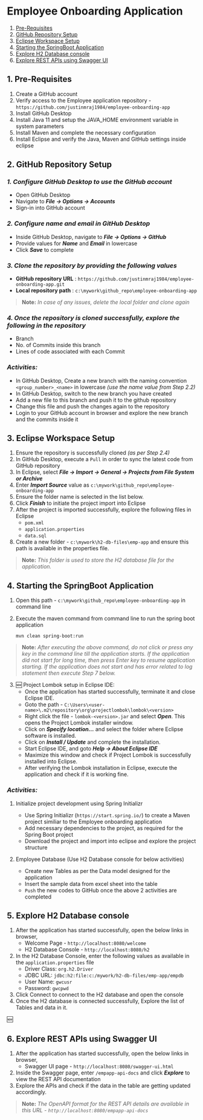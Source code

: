 # Employee Onboarding Application

1. [Pre-Requisites](#1-pre-requisites)
2. [GitHub Repository Setup](#2-github-repository-setup)
3. [Eclipse Workspace Setup](#3-eclipse-workspace-setup)
4. [Starting the SpringBoot Application](#4-starting-the-springboot-application)
5. [Explore H2 Database console](#5-explore-h2-database-console)
6. [Explore REST APIs using Swagger UI](#6-explore-rest-apis-using-swagger-ui)


## 1. Pre-Requisites
1. Create a GitHub account
2. Verify access to the Employee application repository - `https://github.com/justinmraj1984/employee-onboarding-app`
3. Install GitHub Desktop
4. Install Java 11 and setup the JAVA_HOME environment variable in system parameters
5. Install Maven and complete the necessary configuration
6. Install Eclipse and verify the Java, Maven and GitHub settings inside eclipse

## 2. GitHub Repository Setup
### _1. Configure GitHub Desktop to use the GitHub account_
  - Open GitHub Desktop
  - Navigate to ***File -> Options -> Accounts***
  - Sign-in into GitHub account

### _2. Configure name and email in GitHub Desktop_
  - Inside GitHub Desktop, navigate to ***File -> Options -> GitHub***
  - Provide values for ***Name*** and ***Email*** in lowercase
  - Click ***Save*** to complete

### _3. Clone the repository by providing the following values_
  - **GitHub repository URL** : `https://github.com/justinmraj1984/employee-onboarding-app.git`
  - **Local repository path** : `c:\mywork\github_repo\employee-onboarding-app`

> **Note:** 
> *In case of any issues, delete the local folder and clone again*

### _4. Once the repository is cloned successfully, explore the following in the repository_
- Branch
- No. of Commits inside this branch
- Lines of code associated with each Commit

### _Activities:_
- In GitHub Desktop, Create a new branch with the naming convention `<group_number>_<name>` in lowercase *(use the name value from Step 2.2)*
- In GitHub Desktop, switch to the new branch you have created
- Add a new file to this branch and push it to the github repository
- Change this file and push the changes again to the repository
- Login to your GitHub account in browser and explore the new branch and the commits inside it

## 3. Eclipse Workspace Setup
1. Ensure the repository is successfully cloned *(as per Step 2.4)*
2. In GitHub Desktop, execute a `Pull` in order to sync the latest code from GitHub repository
3. In Eclipse, select ***File -> Import -> General -> Projects from File System or Archive***
4. Enter ***Import Source*** value as `c:\mywork\github_repo\employee-onboarding-app`
5. Ensure the folder name is selected in the list below.
6. Click ***Finish*** to initiate the project import into Eclipse 
7. After the project is imported successfully, explore the following files in Eclipse
    - `pom.xml`
    - `application.properties`
    - `data.sql`
8. Create a new folder - `c:\mywork\h2-db-files\emp-app` and ensure this path is available in the properties file.

> **Note:** 
> *This folder is used to store the H2 database file for the application.*

## 4. Starting the SpringBoot Application
1. Open this path - `c:\mywork\github_repo\employee-onboarding-app` in command line
2. Execute the maven command from command line to run the spring boot application

    `mvn clean spring-boot:run`
> **Note:** 
> *After executing the above command, do not click or press any key in the command line till the application starts. If the application did not start for long time, then press Enter key to resume application starting.*
> *If the application does not start and has error related to log statement then execute Step 7 below.*
3. :new: Project Lombok setup in Eclipse IDE:
    - Once the application has started successfully, terminate it and close Eclipse IDE.
    - Goto the path - `C:\Users\<user-name>\.m2\repository\org\projectlombok\lombok\<version>`
    - Right click the file - `lombok-<version>.jar` and select ***Open***. This opens the Project Lombok installer window.
    - Click on ***Specify location...*** and select the folder where Eclipse software is installed.
    - Click on ***Install / Update*** and complete the installation. 
    - Start Eclipse IDE, and goto ***Help -> About Eclipse IDE*** 
    - Maximize this window and check if Project Lombok is successfully installed into Eclipse.
    - After verifying the Lombok installation in Eclipse, execute the application and check if it is working fine.

### _Activities:_
1. Initialize project development using Spring Initializr
    - Use Spring Initializr (`https://start.spring.io/`) to create a Maven project similiar to the Employee onboarding application
    - Add necessary dependencies to the project, as required for the Spring Boot project
    - Download the project and import into eclipse and explore the project structure

2. Employee Database (Use H2 Database console for below activities)
    - Create new Tables as per the Data model designed for the application
    - Insert the sample data from excel sheet into the table
    - `Push` the new codes to GitHub once the above 2 activities are completed

## 5. Explore H2 Database console
1. After the application has started successfully, open the below links in browser,
    - Welcome Page - `http://localhost:8080/welcome`
    - H2 Database Console - `http://localhost:8080/h2`
2. In the H2 Database Console, enter the following values as available in the `application.properties` file
    - Driver Class: `org.h2.Driver`
    - JDBC URL: `jdbc:h2:file:c:/mywork/h2-db-files/emp-app/empdb`
    - User Name: `gwcusr`
    - Password: `gwcpwd`
3. Click Connect to connect to the H2 database and open the console
4. Once the H2 database is connected successfully, Explore the list of Tables and data in it.

:new:
## 6. Explore REST APIs using Swagger UI
1. After the application has started successfully, open the below links in browser,
    - Swagger UI page - `http://localhost:8080/swagger-ui.html`
2. Inside the Swagger page, enter `/empapp-api-docs` and click ***Explore*** to view the REST API documentation
3. Explore the APIs and check if the data in the table are getting updated accordingly.

> **Note:** 
> *The OpenAPI format for the REST API details are available in this URL - `http://localhost:8080/empapp-api-docs`*

